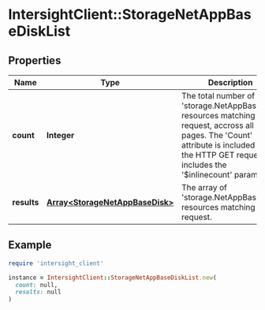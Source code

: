 # IntersightClient::StorageNetAppBaseDiskList

## Properties

| Name | Type | Description | Notes |
| ---- | ---- | ----------- | ----- |
| **count** | **Integer** | The total number of &#39;storage.NetAppBaseDisk&#39; resources matching the request, accross all pages. The &#39;Count&#39; attribute is included when the HTTP GET request includes the &#39;$inlinecount&#39; parameter. | [optional] |
| **results** | [**Array&lt;StorageNetAppBaseDisk&gt;**](StorageNetAppBaseDisk.md) | The array of &#39;storage.NetAppBaseDisk&#39; resources matching the request. | [optional] |

## Example

```ruby
require 'intersight_client'

instance = IntersightClient::StorageNetAppBaseDiskList.new(
  count: null,
  results: null
)
```

